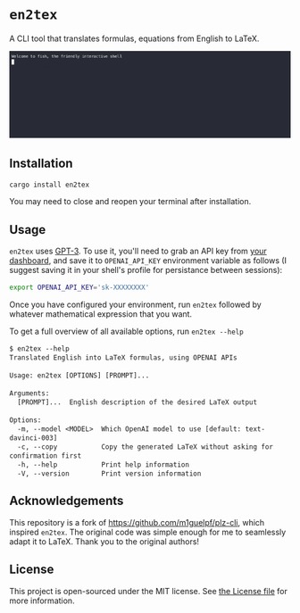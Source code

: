 # `en2tex`

A CLI tool that translates formulas, equations from English to LaTeX.

![demo](resources/demo.gif)

## Installation

```
cargo install en2tex
```

You may need to close and reopen your terminal after installation.

## Usage

`en2tex` uses [GPT-3](https://beta.openai.com/). To use it, you'll need to grab an API key from [your dashboard](https://beta.openai.com/), and save it to `OPENAI_API_KEY` environment variable as follows (I suggest saving it in your shell's profile for persistance between sessions):

```bash
export OPENAI_API_KEY='sk-XXXXXXXX'
```

Once you have configured your environment, run `en2tex` followed by whatever mathematical expression that you want.

To get a full overview of all available options, run `en2tex --help`

```
$ en2tex --help
Translated English into LaTeX formulas, using OPENAI APIs

Usage: en2tex [OPTIONS] [PROMPT]...

Arguments:
  [PROMPT]...  English description of the desired LaTeX output

Options:
  -m, --model <MODEL>  Which OpenAI model to use [default: text-davinci-003]
  -c, --copy           Copy the generated LaTeX without asking for confirmation first
  -h, --help           Print help information
  -V, --version        Print version information
```

## Acknowledgements 

This repository is a fork of https://github.com/m1guelpf/plz-cli, which inspired `en2tex`. The original code was simple enough for me to seamlessly adapt it to LaTeX. Thank you to the original authors!

## License

This project is open-sourced under the MIT license. See [the License file](LICENSE) for more information.
